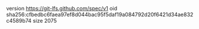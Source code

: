 version https://git-lfs.github.com/spec/v1
oid sha256:cfbedbc6faea97ef8d044bac95f5daf19a084792d20f6421d34ae832c4589b74
size 2075
